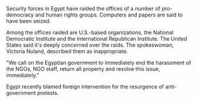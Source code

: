 Security forces in Egypt have raided the offices of a number of pro-democracy and human rights groups. Computers and papers are said to have been seized.

Among the offices raided are U.S.-based organizations, the National Democratic Institute and the International Republican Institute. The United States said it's deeply concerned over the raids. The spokeswoman, Victoria Nuland, described them as inappropriate.

"We call on the Egyptian government to immediately end the harassment of the NGOs, NGO staff, return all property and resolve this issue, immediately."

Egypt recently blamed foreign intervention for the resurgence of anti-government protests.
